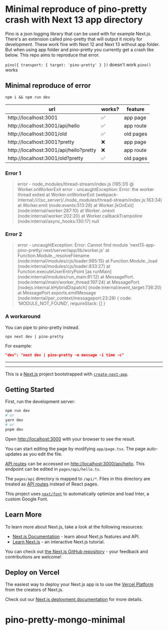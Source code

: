 # Minimal reproduce of pino-pretty crash with Next 13 app directory

Pino is a json logging library that can be used with for example Next.js. There's an
extension called pino-pretty that will output it nicely for development. These
work fine with Next 12 and Next 13 without app folder. But when using app folder
and pino-pretty you currently get a crash like below. This repo aims to
reproduce that error.

`pino({ transport: { target: 'pino-pretty' } })` doesn't work
`pino()` works

## Minimal reproduce of error

`npm i && npm run dev`

| url                                    | works?             | feature   |
| -------------------------------------- | ------------------ | --------- |
| http://localhost:3001                  | :white_check_mark: | app page  |
| http://localhost:3001/api/hello        | :white_check_mark: | app route |
| http://localhost:3001/old              | :white_check_mark: | old pages |
| http://localhost:3001?pretty           | :x:                | app page  |
| http://localhost:3001/api/hello?pretty | :x:                | app route |
| http://localhost:3001/old?pretty       | :white_check_mark: | old pages |

### Error 1

> error - node_modules/thread-stream/index.js (195:31) @ Worker.onWorkerExit
> error - uncaughtException: Error: the worker thread exited
> at Worker.onWorkerExit (webpack-internal:///(sc_server)/./node_modules/thread-stream/index.js:163:34)
> at Worker.emit (node:events:513:28)
> at Worker.[kOnExit] (node:internal/worker:287:10)
> at Worker.<computed>.onexit (node:internal/worker:202:20)
> at Worker.callbackTrampoline (node:internal/async_hooks:130:17)
> null

### Error 2

> error - uncaughtException: Error: Cannot find module 'next13-app-pino-pretty/.next/server/app/lib/worker.js'
> at Function.Module.\_resolveFilename (node:internal/modules/cjs/loader:985:15)
> at Function.Module.\_load (node:internal/modules/cjs/loader:833:27)
> at Function.executeUserEntryPoint [as runMain] (node:internal/modules/run_main:81:12)
> at MessagePort.<anonymous> (node:internal/main/worker_thread:197:24)
> at MessagePort.[nodejs.internal.kHybridDispatch] (node:internal/event_target:736:20)
> at MessagePort.exports.emitMessage (node:internal/per_context/messageport:23:28) {
> code: 'MODULE_NOT_FOUND',
> requireStack: []
> }

### A workaround
You can pipe to pino-pretty instead.

`npx next dev | pino-pretty`

For example:
```json
"dev": "next dev | pino-pretty -m message -i time -c"
```

---

---

This is a [Next.js](https://nextjs.org/) project bootstrapped with [`create-next-app`](https://github.com/vercel/next.js/tree/canary/packages/create-next-app).

## Getting Started

First, run the development server:

```bash
npm run dev
# or
yarn dev
# or
pnpm dev
```

Open [http://localhost:3000](http://localhost:3000) with your browser to see the result.

You can start editing the page by modifying `app/page.tsx`. The page auto-updates as you edit the file.

[API routes](https://nextjs.org/docs/api-routes/introduction) can be accessed on [http://localhost:3000/api/hello](http://localhost:3000/api/hello). This endpoint can be edited in `pages/api/hello.ts`.

The `pages/api` directory is mapped to `/api/*`. Files in this directory are treated as [API routes](https://nextjs.org/docs/api-routes/introduction) instead of React pages.

This project uses [`next/font`](https://nextjs.org/docs/basic-features/font-optimization) to automatically optimize and load Inter, a custom Google Font.

## Learn More

To learn more about Next.js, take a look at the following resources:

- [Next.js Documentation](https://nextjs.org/docs) - learn about Next.js features and API.
- [Learn Next.js](https://nextjs.org/learn) - an interactive Next.js tutorial.

You can check out [the Next.js GitHub repository](https://github.com/vercel/next.js/) - your feedback and contributions are welcome!

## Deploy on Vercel

The easiest way to deploy your Next.js app is to use the [Vercel Platform](https://vercel.com/new?utm_medium=default-template&filter=next.js&utm_source=create-next-app&utm_campaign=create-next-app-readme) from the creators of Next.js.

Check out our [Next.js deployment documentation](https://nextjs.org/docs/deployment) for more details.
# pino-pretty-mongo-minimal
